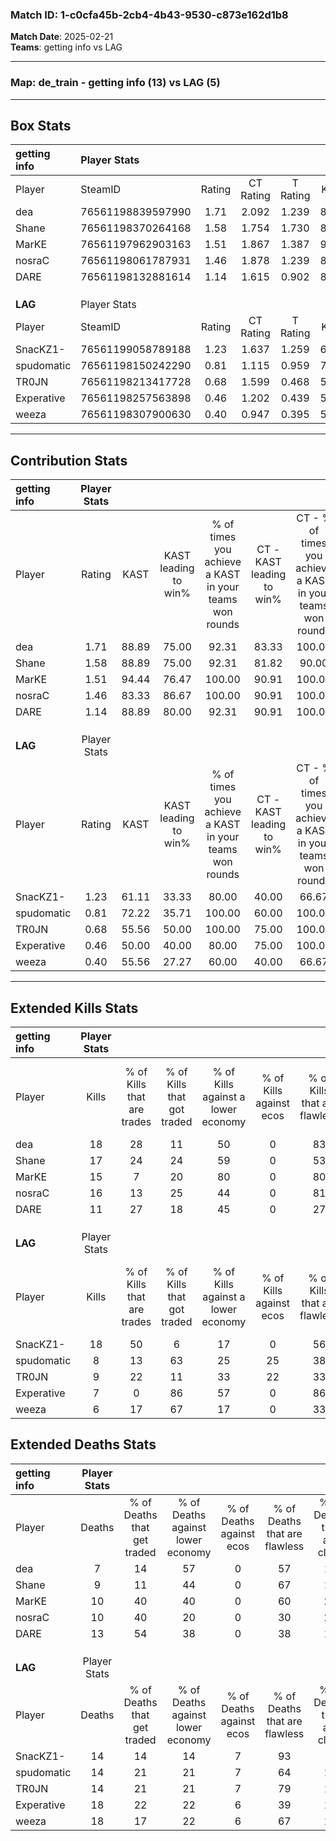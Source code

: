 ### Match ID: 1-c0cfa45b-2cb4-4b43-9530-c873e162d1b8  
**Match Date**: 2025-02-21  
**Teams**: getting info vs LAG  

---  

### **Map**: de_train - getting info (13) vs LAG (5)  
---  

## Box Stats  

| **getting info** | Player Stats      |        |           |          |       |      |       |         |        |      |     |
| :- | :- | :-: | :-: | :-: | :-: | :-: | :-: | :-: | :-: | :-: | :-: |
| Player           | SteamID           | Rating | CT Rating | T Rating | KAST  | ADR  | Kills | Assists | Deaths | K/D  | HS% |
| dea              | 76561198839597990 |  1.71  |   2.092   |  1.239   | 88.89 | 97.3 |  18   |    5    |   7    | 2.57 | 27  |
| Shane            | 76561198370264168 |  1.58  |   1.754   |  1.730   | 88.89 | 96.9 |  17   |    2    |   9    | 1.89 | 76  |
| MarKE            | 76561197962903163 |  1.51  |   1.867   |  1.387   | 94.44 | 90.3 |  15   |    8    |   10   | 1.50 | 40  |
| nosraC           | 76561198061787931 |  1.46  |   1.878   |  1.239   | 83.33 | 94.5 |  16   |    3    |   10   | 1.60 | 68  |
| DARE             | 76561198132881614 |  1.14  |   1.615   |  0.902   | 88.89 | 78.6 |  11   |    7    |   13   | 0.85 | 63  |
|                  |                   |        |           |          |       |      |       |         |        |      |     |
|                  |                   |        |           |          |       |      |       |         |        |      |     |
|                  |                   |        |           |          |       |      |       |         |        |      |     |
| **LAG**          | Player Stats      |        |           |          |       |      |       |         |        |      |     |
| Player           | SteamID           | Rating | CT Rating | T Rating | KAST  | ADR  | Kills | Assists | Deaths | K/D  | HS% |
| SnacKZ1-         | 76561199058789188 |  1.23  |   1.637   |  1.259   | 61.11 | 80.4 |  18   |    3    |   14   | 1.29 | 77  |
| spudomatic       | 76561198150242290 |  0.81  |   1.115   |  0.959   | 72.22 | 69.9 |   8   |    5    |   14   | 0.57 | 75  |
| TR0JN            | 76561198213417728 |  0.68  |   1.599   |  0.468   | 55.56 | 58.6 |   9   |    2    |   14   | 0.64 | 66  |
| Experative       | 76561198257563898 |  0.46  |   1.202   |  0.439   | 50.00 | 65.9 |   7   |    4    |   18   | 0.39 | 57  |
| weeza            | 76561198307900630 |  0.40  |   0.947   |  0.395   | 55.56 | 50.8 |   6   |    2    |   18   | 0.33 | 66  |
---  

## Contribution Stats  

| **getting info** | Player Stats |       |                      |                                                        |                           |                                                             |                          |                                                            |
| :- | :-: | :-: | :-: | :-: | :-: | :-: | :-: | :-: |
| Player           |    Rating    | KAST  | KAST leading to win% | % of times you achieve a KAST in your teams won rounds | CT - KAST leading to win% | CT - % of times you achieve a KAST in your teams won rounds | T - KAST leading to win% | T - % of times you achieve a KAST in your teams won rounds |
| dea              |     1.71     | 88.89 |        75.00         |                         92.31                          |           83.33           |                           100.00                            |          50.00           |                           66.67                            |
| Shane            |     1.58     | 88.89 |        75.00         |                         92.31                          |           81.82           |                            90.00                            |          60.00           |                           100.00                           |
| MarKE            |     1.51     | 94.44 |        76.47         |                         100.00                         |           90.91           |                           100.00                            |          50.00           |                           100.00                           |
| nosraC           |     1.46     | 83.33 |        86.67         |                         100.00                         |           90.91           |                           100.00                            |          75.00           |                           100.00                           |
| DARE             |     1.14     | 88.89 |        80.00         |                         92.31                          |           90.91           |                           100.00                            |          50.00           |                           66.67                            |
|                  |              |       |                      |                                                        |                           |                                                             |                          |                                                            |
|                  |              |       |                      |                                                        |                           |                                                             |                          |                                                            |
|                  |              |       |                      |                                                        |                           |                                                             |                          |                                                            |
| **LAG**          | Player Stats |       |                      |                                                        |                           |                                                             |                          |                                                            |
| Player           |    Rating    | KAST  | KAST leading to win% | % of times you achieve a KAST in your teams won rounds | CT - KAST leading to win% | CT - % of times you achieve a KAST in your teams won rounds | T - KAST leading to win% | T - % of times you achieve a KAST in your teams won rounds |
| SnacKZ1-         |     1.23     | 61.11 |        33.33         |                         80.00                          |           40.00           |                            66.67                            |          28.57           |                           100.00                           |
| spudomatic       |     0.81     | 72.22 |        35.71         |                         100.00                         |           60.00           |                           100.00                            |          22.22           |                           100.00                           |
| TR0JN            |     0.68     | 55.56 |        50.00         |                         100.00                         |           75.00           |                           100.00                            |          33.33           |                           100.00                           |
| Experative       |     0.46     | 50.00 |        40.00         |                         80.00                          |           75.00           |                           100.00                            |          16.67           |                           50.00                            |
| weeza            |     0.40     | 55.56 |        27.27         |                         60.00                          |           40.00           |                            66.67                            |          16.67           |                           50.00                            |
---  

## Extended Kills Stats  

| **getting info** | Player Stats |                            |                            |                                    |                         |                              |                                 |                                       |                    |           |
| :- | :-: | :-: | :-: | :-: | :-: | :-: | :-: | :-: | :-: | :-: |
| Player           |    Kills     | % of Kills that are trades | % of Kills that got traded | % of Kills against a lower economy | % of Kills against ecos | % of Kills that are flawless | % of Kills that are close duels | % of Kills that are assisted by flash | Pistol Round Kills | AWP Kills |
| dea              |      18      |             28             |             11             |                 50                 |            0            |              83              |                6                |                   6                   |         4          |     9     |
| Shane            |      17      |             24             |             24             |                 59                 |            0            |              53              |               29                |                   0                   |         3          |     0     |
| MarKE            |      15      |             7              |             20             |                 80                 |            0            |              80              |               13                |                   0                   |         0          |     0     |
| nosraC           |      16      |             13             |             25             |                 44                 |            0            |              81              |               13                |                   6                   |         1          |     0     |
| DARE             |      11      |             27             |             18             |                 45                 |            0            |              27              |                9                |                   0                   |         0          |     0     |
|                  |              |                            |                            |                                    |                         |                              |                                 |                                       |                    |           |
|                  |              |                            |                            |                                    |                         |                              |                                 |                                       |                    |           |
|                  |              |                            |                            |                                    |                         |                              |                                 |                                       |                    |           |
| **LAG**          | Player Stats |                            |                            |                                    |                         |                              |                                 |                                       |                    |           |
| Player           |    Kills     | % of Kills that are trades | % of Kills that got traded | % of Kills against a lower economy | % of Kills against ecos | % of Kills that are flawless | % of Kills that are close duels | % of Kills that are assisted by flash | Pistol Round Kills | AWP Kills |
| SnacKZ1-         |      18      |             50             |             6              |                 17                 |            0            |              56              |                0                |                   0                   |         2          |     0     |
| spudomatic       |      8       |             13             |             63             |                 25                 |           25            |              38              |               25                |                   0                   |         2          |     0     |
| TR0JN            |      9       |             22             |             11             |                 33                 |           22            |              33              |               11                |                  11                   |         2          |     2     |
| Experative       |      7       |             0              |             86             |                 57                 |            0            |              86              |               14                |                   0                   |         1          |     0     |
| weeza            |      6       |             17             |             67             |                 17                 |            0            |              33              |               50                |                  17                   |         1          |     0     |
## Extended Deaths Stats  

| **getting info** | Player Stats |                             |                                   |                          |                               |                            |                           |               |
| :- | :-: | :-: | :-: | :-: | :-: | :-: | :-: | :-: |
| Player           |    Deaths    | % of Deaths that get traded | % of Deaths against lower economy | % of Deaths against ecos | % of Deaths that are flawless | % of Deaths that are close | % of Deaths while blinded | Deaths to AWP |
| dea              |      7       |             14              |                57                 |            0             |              57               |             14             |             0             |       1       |
| Shane            |      9       |             11              |                44                 |            0             |              67               |             11             |             0             |       0       |
| MarKE            |      10      |             40              |                40                 |            0             |              60               |             20             |             0             |       0       |
| nosraC           |      10      |             40              |                20                 |            0             |              30               |             20             |            10             |       0       |
| DARE             |      13      |             54              |                38                 |            0             |              38               |             15             |             8             |       1       |
|                  |              |                             |                                   |                          |                               |                            |                           |               |
|                  |              |                             |                                   |                          |                               |                            |                           |               |
|                  |              |                             |                                   |                          |                               |                            |                           |               |
| **LAG**          | Player Stats |                             |                                   |                          |                               |                            |                           |               |
| Player           |    Deaths    | % of Deaths that get traded | % of Deaths against lower economy | % of Deaths against ecos | % of Deaths that are flawless | % of Deaths that are close | % of Deaths while blinded | Deaths to AWP |
| SnacKZ1-         |      14      |             14              |                14                 |            7             |              93               |             0              |             7             |       2       |
| spudomatic       |      14      |             21              |                21                 |            7             |              64               |             14             |             0             |       2       |
| TR0JN            |      14      |             21              |                21                 |            7             |              79               |             14             |             0             |       3       |
| Experative       |      18      |             22              |                22                 |            6             |              39               |             17             |             6             |       0       |
| weeza            |      18      |             17              |                22                 |            6             |              67               |             17             |             0             |       2       |
